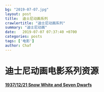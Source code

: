 ```yaml
---
bg: "2019-07-07.jpg"
layout: post
title:  迪士尼动画系列
crawlertitle: "迪士尼动画系列"
summary: "迪士尼动画"
date:   2019-07-07 07:37:40 +0700
categories: posts
tags: ['电影']
author: Chaf
---
```


# 迪士尼动画电影系列资源

**[1937/12/21 Snow White and Seven Dwarfs](ftp://6vhao.com:6vhao.net@ftp3.66ys.org:6278/[6v电影域名被盗,新地址www.6vhao.com]白雪公主和七个小矮人BD国粤英三音轨中英双字1024高清.mkv)**

